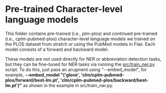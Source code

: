# Pre-trained Character-level language models

This folder contains pre-trained (i.e., plm-plos) and continued pre-trained (i.e., cplm-pubmed-plos) character-level language models we trained on the PLOS dataset from stratch or using the PubMed models in Flair. Each model consists of a forward and backward model.


These models are not used directly for NER or abbreviation detection tasks, but they can be fine-tuned for NER tasks via running the [src/train_ner.py](https://github.com/shenbinqian/PLODv2-CLM4AbbrDetection/blob/main/src/train_ner.py) script. To do this, just pass an arugment using "--embed_model", for example, **--embed_model "('glove', 'clm/cplm-pubmed-plos/forward/best-lm.pt', 'clm/cplm-pubmed-plos/backward/best-lm.pt')"** as shown in the example in src/train_ner.py.
